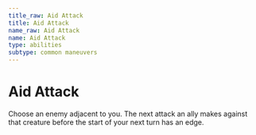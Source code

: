 ```yaml
---
title_raw: Aid Attack
title: Aid Attack
name_raw: Aid Attack
name: Aid Attack
type: abilities
subtype: common maneuvers
---
```


# Aid Attack

Choose an enemy adjacent to you. The next attack an ally makes against that creature before the start of your next turn has an edge.
